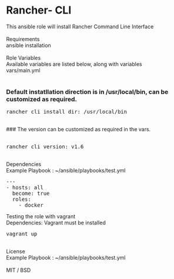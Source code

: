 # Rancher- CLI
This ansible role will install Rancher Command Line Interface <br/>
<br/>
Requirements<br/>
ansible installation<br/>
<br/>
Role Variables
<br/>
Available variables are listed below, along with variables <br/>
vars/main.yml<br/>
<br/>
### Default instatllation direction is in /usr/local/bin, can be customized as required.<br/>
<pre>
rancher_cli_install_dir: /usr/local/bin
</pre>
<br/>
### The version can be customized as required in the vars.<br/>
<br/>
<pre>
rancher_cli_version: v1.6
</pre>
<br/>
Dependencies<br/>
Example Playbook : ~/ansible/playbooks/test.yml<br/>
<pre>
---
- hosts: all
  become: true 
  roles:
    - docker
</pre>
Testing the role with vagrant<br/>
Dependencies: Vagrant must be installed<br/>
<pre>
vagrant up
</pre>
<br/>
License<br/>
Example Playbook : ~/ansible/playbooks/test.yml<br/>
<br/>
MIT / BSD
